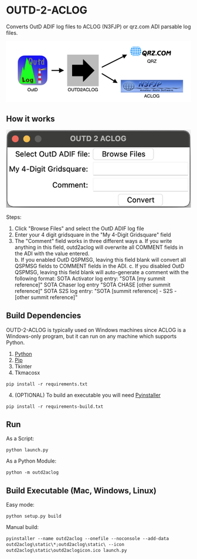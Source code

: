 # OUTD-2-ACLOG

Converts OutD ADIF log files to ACLOG (N3FJP) or qrz.com ADI parsable log files.

![OUTD-2-ACLOG Workflow](outd2aclog/static/OUTD2ACLOG_Workflow.png)

## How it works

![OUTD-2-ACLOG Mac Screenshot](outd2aclog/static/outd2aclog_mac_screenshot.png)

Steps:
1. Click "Browse Files" and select the OutD ADIF log file
2. Enter your 4 digit gridsquare in the "My 4-Digit Gridsquare" field
3. The "Comment" field works in three different ways
    a. If you write anything in this field, outd2aclog will overwrite all COMMENT fields in the ADI with the value entered.  
    b. If you enabled OutD QSPMSG, leaving this field blank will convert all QSPMSG fields to COMMENT fields in the ADI.
    c. If you disabled OutD QSPMSG, leaving this field blank will auto-generate a comment with the following format:
        SOTA Activator log entry: "SOTA \[my summit reference\]"
        SOTA Chaser log entry "SOTA CHASE \[other summit reference\]"
        SOTA S2S log entry: "SOTA \[summit reference\] - S2S - \[other summit reference\]"


## Build Dependencies

OUTD-2-ACLOG is typically used on Windows machines since ACLOG is a Windows-only program, but it can run on any machine
which supports Python.

1. [Python](https://www.python.org/downloads/)
2. [Pip](https://pip.pypa.io/en/stable/installing/)
3. Tkinter
4. Tkmacosx

```shell
pip install -r requirements.txt
```

4. (OPTIONAL) To build an executable you will need [Pyinstaller](https://www.pyinstaller.org/downloads.html)

```shell
pip install -r requirements-build.txt
```

## Run

As a Script:

```shell
python launch.py
```

As a Python Module:

```shell
python -m outd2aclog
```

## Build Executable (Mac, Windows, Linux)

Easy mode:

```shell
python setup.py build
```

Manual build:

```shell
pyinstaller --name outd2aclog --onefile --noconsole --add-data outd2aclog\static\*;outd2aclog\static\ --icon outd2aclog\static\outd2aclogicon.ico launch.py
```
